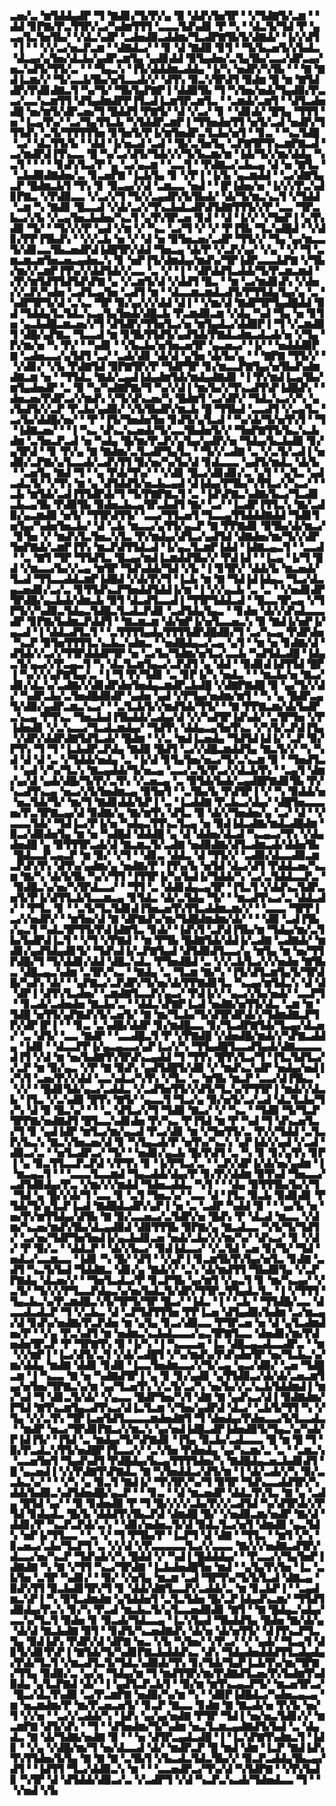 ▃▅▞▃▝▆▜▟▟▄▟▛▝▜▝▇▟▊▞▜▞▛▞▄▝▉▝▟▟▚▜▅▜▛▝▝▞▜▟▇▜▞▃▆▝▝▟▟▝▊▛▇▞▛▃▜▜▛▞▃▞▚▟▆▜▜▜▝▃▃▃▜▟▚▟▊▝▛▝▚▝▝▟▃▜▞▜▟▝▛▝▄▃▄▜▃▜▅▜▙▞▝▞▟▃▚▟▛▝▃▟▅▟▉▃▟▟▆▞▜▃▟▛▇▜▙▜▞▟▇▟▞▝▐▞▞▟▜▝▐▝▝▝▞▞▃▞▅▃▛▃▆▝▝▟▇▟▃▞▝▝▊▝▟▝▇▟▉▝▊▜▝▝▜▞▙▃▅▜▞▞▙▟▃▝▟▃▄▞▄▜▅▞▟▃▙▞▄▟▛▃▆▜▄▝▄▟▊▟▟▝▉▜▄▟▅▞▃▜▄▜▙▞▃▃▞▟▛▃▄▞▅▃▚▟▜▞▜▜▞▃▝▝▝▜▄▃▚▝▐▜▞▟▟▟▆▃▟▟▄▝▐▞▚▝▅▟▛▞▚▜▙▝▝▝▇▝▇▟▐▃▆▞▞▝▜▞▃▃▙▜▙▞▅▜▃▃▟▞▞▝▟▜▚▝▉▃▚▜▛▟▜▝▉▟▆▝█▝▆▝▇▜▟▟▛▞▛▟▊▟▇▃▜▝▚▞▜▞▝▜▙▜▄▛▇▛▐▝▟▟▉▜▙▝▜▝▚▜▅▞▅▟▞▜▄▟▉▞▛▃▃▞▃▃▚▃▆▜▜▝▟▜▄▟▆▟▛▛▐▜▃▟▐▃▆▜▛▃▆▜▃▝▝▃▆▟▞▃▆▜▝▝▟▜▃▟▅▟█▝▅▞▆▜▞▟▛▃▅▞▜▝█▟▟▜▝▛▇▜▞▝▟▝▞▃▞▝▊▝▝▟▊▟▞▝█▜▄▝▜▜▜▝▅▝▐▃▄▜▚▞▝▃▞▜▄▜▜▃▙▝▚▜▟▟▛▃▆▛▐▝▜▜▅▟▅▜▜▝▅▜▞▃▟▝▅▟▛▞▜▜▜▟▚▝▃▜▞▜▜▜▜▜▅▝▊▜▅▜▞▛▐▞▆▜▅▟▛▃▜▃▙▞▅▜▝▝▊▃▝▝▚▃▜▟█▝▃▞▝▟▃▜▜▞▙▝▝▟▟▝▐▞▅▃▟▝▃▟▝▝█▞▃▜▅▜▄▝▃▛▇▜▛▜▚▃▆▛▇▃▟▝▃▞▆▟▛▟▐▜▚▃▃▝█▝▚▞▃▞▟▜▞▜▟▞▞▞▜▞▙▃▆▞▆▝▐▟▞▜▞▞▆▞▟▟▄▝▚▃▜▝▝▝▝▝▊▟▚▜▃▞▛▝▄▝▃▞▄▃▆▝▝▃▃▜▝▝▛▟▇▃▞▃▙▃▄▝▟▝▅▝▇▜▃▝▝▃▙▟▉▟▇▟▅▞▃▝▊▃▅▛▇▝▐▃▙▜▄▝▊▝▞▛▐▝▐▞▙▝▄▃▆▟▟▝▝▃▞▟▇▜▄▃▛▝█▟▆▃▙▜▝▜▚▝▊▝▉▃▄▞▞▟▝▃▆▃▃▝▅▟▝▝▐▛▐▟▅▞▅▝▐▞▞▞▛▃▚▟▊▛▇▃▝▞▛▟▉▃▃▝▞▃▞▞▜▝▜▞▞▃▄▟▛▞▙▜▙▟▞▝▟▞▜▞▆▃▚▃▜▝▞▜▟▟▝▃▆▝▚▝▇▟▊▝█▃▃▟▝▞▟▞▃▞▞▜▚▃▙▟▃▟▛▟▜▟▇▜▜▜▞▞▛▝▃▃▝▜▛▃▙▃▞▞▙▝▞▃▄▜▅▃▙▟▅▞▚▃▜▝▄▜▚▜▛▃▅▝▊▟▝▝▟▝▐▞▞▝▞▜▅▛▐▝▄▜▚▟▉▝▜▞▝▝▜▞▞▞▛▝▄▟▝▞▆▝▞▝▚▃▝▃▞▜▝▞▝▞▝▛▐▜▙▝▜▃▚▟█▟▝▝▞▟▊▞▛▛▐▜▙▟▚▝▝▞▞▃▙▝▅▝▞▝▟▝▅▝▉▜▅▃▅▞▃▟▛▝▜▜▞▞▝▜▄▝▄▞▆▃▃▜▞▟▊▃▃▜▙▃▅▟▛▟▐▟█▜▛▞▟▟▝▜▅▃▄▝▟▞▛▝▞▃▛▞▄▞▝▞▄▝▝▞▝▜▝▃▆▃▆▃▆▜▅▃▅▃▄▟▅▃▚▝▊▝▅▛▐▜▞▟▆▟▄▞▆▟▚▞▜▛▐▟▛▃▃▃▙▛▇▝▞▜▙▞▆▞▞▃▆▛▐▜▚▞▞▟▟▜▟▞▞▃▃▝▃▝▞▝▐▝▝▟▛▟▟▜▃▟▟▞▜▞▛▃▆▃▆▟▝▞▛▞▆▜▟▜▜▟▜▟▚▛▇▝▄▝▞▃▆▜▞▟▝▞▟▟▜▝█▃▝▝▆▝▃▞▆▟▊▟▚▝▞▟▅▞▞▃▛▞▚▟▅▝▃▟▜▃▄▜▅▝▃▟▜▝▆▝▝▟▃▃▆▃▆▟▃▟▜▞▛▜▜▟▄▜▄▞▄▝▃▝▚▟▛▜▛▜▞▟▝▃▚▃▝▜▛▝▉▞▄▞▞▞▟▟▝▟▐▝▝▞▆▞▟▝▇▟▛▜▛▜▄▟█▟▟▝▉▟▝▜▟▟▄▜▃▜▟▃▚▃▄▜▄▜▅▟▞▟█▃▙▝▛▃▆▟▉▃▆▝▞▟▄▝▚▟▝▜▄▝▅▝▊▜▅▝▄▃▙▟█▃▆▃▅▞▞▜▝▟▜▟▛▞▜▜▅▜▃▞▅▝▆▜▄▟▃▞▟▟▉▛▐▝▜▝▞▃▆▟▉▜▝▟█▞▄▛▇▃▝▜▃▃▟▝▆▝▊▜▙▜▜▟▜▞▄▟▜▟▞▛▇▟▃▟▆▃▟▃▟▞▅▝▞▜▄▝▛▞▆▞▅▝▚▝▛▞▝▝▚▟▊▝▝▞▙▃▙▞▅▜▅▃▅▜▛▝▄▃▅▃▞▝▐▞▝▝▅▟▟▟▉▛▇▝▃▟▅▃▃▞▄▜▟▜▝▃▞▝▃▟▞▟▊▝▟▞▟▝▄▜▅▝▟▞▙▞▄▝▝▝▇▛▇▝▜▜▞▞▝▝▞▟▊▞▝▞▙▝▛▟▇▜▟▝▉▛▇▜▛▞▛▝▜▟▛▜▛▝▊▞▆▃▃▛▇▜▄▞▅▜▙▟▚▟▆▟▇▃▆▝▅▝▝▜▜▟▃▝▇▟▞▃▄▟▐▟▄▟▆▜▟▞▆▟▄▟▇▟▊▝▐▝▛▞▆▟▐▃▄▜▙▞▆▜▄▟▅▟▛▝▃▝▉▝▚▞▚▟▇▛▇▞▜▝▚▞▞▟▐▝▆▞▙▞▞▜▚▃▟▜▚▛▐▟█▟▚▝▝▟▅▃▅▞▛▟▛▃▞▞▆▟▚▝▞▜▞▟▚▃▅▞▚▝█▟▆▜▝▃▞▟▛▞▝▜▟▃▚▃▞▞▚▝▄▞▙▟▜▞▞▃▛▝▛▃▙▞▄▟▉▞▝▞▙▜▙▟▛▞▆▃▙▝█▝▜▜▙▟▝▃▃▟▜▝▞▃▄▜▃▝▃▞▙▞▟▟█▞▅▞▝▝▛▝▐▜▞▜▅▟▅▜▅▝▊▟▜▞▄▜▃▟▝▝▚▞▟▞▜▞▅▜▚▜▝▝▜▝▐▟▇▃▅▞▝▝▐▝▚▃▝▟▚▃▚▃▅▟▞▜▞▃▃▜▙▟▅▜▞▞▝▜▅▛▇▜▜▞▙▃▚▃▙▟▆▝▃▜▅▃▛▃▟▝▅▝▚▟▄▝█▞▆▞▛▃▛▞▄▜▄▞▄▟▛▞▅▝▜▟▄▞▙▃▙▟▉▝▊▞▄▜▛▟▝▝▊▝▛▞▄▝▇▝▇▟▆▞▃▜▃▟▛▜▄▜▃▝▝▜▞▞▃▟▇▝▃▝▞▃▜▞▃▟▐▝▅▟▉▞▃▛▇▞▄▜▃▃▟▞▃▟▚▜▜▝▉▞▅▞▚▞▙▞▟▝▊▟▃▃▃▝▄▟▜▞▆▟▃▝▟▞▙▝▝▃▅▜▄▝▇▟▝▜▝▝▄▝▛▟▞▜▚▞▝▝▞▟▊▝█▃▞▟▊▟▊▞▃▝▄▜▝▝▄▜▃▝▄▟▃▟▃▜▞▝▞▜▚▝▆▝▄▝▟▜▟▟▜▞▅▃▙▃▄▟▝▟▐▟▄▞▛▜▙▞▚▜▜▃▞▞▚▃▞▝▝▃▙▝▆▜▟▞▃▟▐▜▜▟▛▟▞▜▝▜▞▛▇▛▇▃▜▝▃▝▐▟▚▛▇▃▚▟▇▞▙▃▞▜▃▟▊▃▙▃▄▜▙▝▛▟▉▜▙▝▉▟▅▃▙▃▄▜▛▃▙▟▜▝▇▞▝▃▞▝▐▃▟▛▐▜▜▃▚▝▇▞▃▟▉▞▄▃▆▟▉▝▅▜▞▝▜▜▛▟▜▜▞▝▃▃▞▜▜▃▅▜▝▜▃▃▄▜▜▟▟▟▇▟▟▝▜▟▊▜▅▜▄▞▚▟▅▜▅▃▙▞▝▟▝▃▙▝▆▃▃▞▄▜▜▞▄▃▛▝▇▝▛▛▇▟▊▝▉▜▙▞▟▞▆▃▞▝▊▜▅▝▞▝▆▟▚▜▃▜▅▃▚▜▃▝▛▞▆▟▄▞▟▜▃▞▄▟▜▟▝▟▇▟▅▞▆▞▜▞▞▟▛▜▅▛▇▟▞▃▆▛▐▜▚▝▆▃▛▟▜▜▟▃▟▝▐▞▄▃▜▃▆▛▐▟▟▝▐▟▇▃▄▃▜▝▝▃▃▟▝▝▃▝▇▜▝▜▛▝▜▜▟▜▃▝█▃▄▞▆▟▐▃▆▟▟▜▙▞▞▝▛▟▐▟▝▝▐▃▄▝▐▞▜▝█▟▝▞▆▃▃▞▙▞▞▃▄▝▆▜▛▝▜▟▚▟▟▞▜▟▝▞▙▝▐▝▊▜▛▞▝▟▟▞▙▝▆▃▅▟▞▜▃▟▝▜▜▃▃▟▟▃▆▛▐▟█▟▝▞▟▞▛▞▜▝▐▃▙▝▆▝▇▝▜▟▐▟▐▟▄▃▝▜▃▞▟▃▄▃▅▟▊▞▃▞▃▝▊▜▜▟▚▃▛▜▅▟▟▜▟▟▐▞▆▝▐▝▞▞▄▃▙▝▃▝▃▝▝▞▅▟▊▟▛▜▛▟█▞▄▃▙▟▞▟▆▃▙▝▉▜▝▟▃▟▜▃▃▟▐▝▜▜▛▜▟▟▃▟▝▝█▃▃▜▛▃▄▝▞▜▛▜▞▞▚▟▉▃▜▟▄▃▜▟█▃▜▃▟▃▛▟▊▝▃▟▜▟▄▜▄▃▝▝▊▟▅▝▟▞▞▟▚▟▃▃▃▟▛▝▊▛▇▞▙▟▆▃▛▟▟▜▝▝▇▃▆▃▆▝▟▞▆▛▐▞▅▜▃▃▅▃▚▝▉▝▇▟▐▞▅▛▐▞▄▃▟▝▐▝▟▟▃▟▜▃▜▝▝▃▜▜▜▜▄▟▄▜▜▜▜▟▛▟█▟▉▞▜▝▃▞▚▃▄▝▛▟▛▟▅▝▚▃▛▝▉▜▅▜▜▜▜▃▚▃▙▃▚▟▆▃▝▝▅▟█▟▄▃▞▃▄▝▄▜▝▝▆▝▅▝▊▟▇▞▟▝▟▜▟▞▞▃▞▞▜▜▛▟▟▟▛▜▛▝▅▝▃▞▙▞▜▟▆▞▅▜▃▞▃▃▙▝▚▟▜▟▃▟█▝▐▟▄▃▜▞▄▃▞▞▛▃▄▃▜▝▚▝▟▃▜▃▆▜▄▃▞▃▛▟▜▝▄▝▟▟▝▝▉▟▊▟▐▟▜▜▟▝█▛▐▝▚▞▞▞▄▛▇▜▄▞▃▝▐▝▜▝▛▞▜▟▊▝▃▝▊▛▐▞▚▝▅▟▃▝▝▝▆▃▙▞▅▝▇▃▞▟▊▞▟▃▚▞▃▟▇▞▞▟▊▟▛▟▅▜▅▟▄▃▆▟▛▃▙▟█▝▞▟▇▛▇▟█▝▉▝▄▞▜▞▞▟▞▝▚▟▛▃▙▞▃▜▅▟█▟▉▟▛▝▄▟▅▝▄▟▝▞▛▜▄▞▅▟▆▞▆▜▝▝▚▝▄▝█▟▛▃▄▜▞▟▉▞▄▟▛▃▆▃▚▃▞▝▝▃▜▃▙▜▞▞▆▟▜▟▞▜▜▞▝▝▇▝▛▛▇▃▆▞▟▞▙▟▛▃▚▃▄▝▛▜▚▃▝▜▅▃▙▟▐▜▙▟▟▞▃▟▄▞▟▝▞▞▚▟▜▛▐▟▚▟▞▝▃▜▛▜▅▝▞▛▐▟▅▟▊▝▞▃▚▃▃▞▜▃▟▃▆▟▄▞▝▜▟▜▚▝▟▟▄▃▄▜▅▜▚▃▝▞▚▜▞▃▛▟▐▜▄▝▞▟▛▞▟▟▛▟▇▜▟▜▃▟▞▝█▟▆▝▝▞▃▝▆▟▐▃▅▟▄▝▜▟▜▟▐▟▐▞▝▃▛▝▉▞▛▜▚▝▜▝▜▝▐▃▙▟▛▃▛▟▄▝▇▟▉▝█▟▜▝▃▞▞▟█▃▆▟▟▜▄▝▇▃▜▞▞▝▚▝▚▟▝▟▝▟▝▃▝▞▜▟▟▞▅▟▄▝▃▝▐▞▟▝▊▜▄▜▅▞▅▃▞▜▞▃▚▃▆▝▉▝▝▜▅▟▜▃▝▝▄▟▝▞▚▞▜▃▚▝▇▃▄▟▟▞▜▞▅▃▄▝▃▃▞▃▜▞▛▃▞▞▟▃▙▜▚▝▝▃▄▜▝▟▆▞▄▞▟▝▄▟▞▟█▞▜▞▛▞▃▜▚▝▞▃▅▃▄▝▃▝▉▜▟▞▙▟▞▃▄▟█▛▇▟▊▜▙▝▛▞▚▃▟▜▚▃▄▝▅▃▞▞▙▜▅▟▆▃▄▝▉▜▅▜▝▝▃▜▙▞▙▝▛▟▜▛▐▝▞▝▚▝▉▟▟▞▅▝▅▃▜▟▞▜▞▝▆▞▜▝▇▟▊▟▟▞▙▛▐▝▃▝▐▃▟▟▇▝▛▃▙▃▞▟▄▞▝▟█▜▅▃▃▃▅▞▛▃▜▛▇▃▄▞▟▝▉▟▇▞▄▝▇▞▆▜▚▝▟▜▃▝▉▝▟▞▞▜▅▟▅▞▄▝▃▞▝▟▝▝▞▃▃▃▜▟▞▝▜▟▐▃▞▛▐▞▅▝▚▟▄▃▜▜▚▃▜▃▄▝▅▝▉▟▐▟▃▟▇▞▆▟▃▟█▟▆▝▉▃▞▟▉▟▅▜▄▝▆▝▅▝▚▟█▟▝▟▟▟█▝▄▝▟▝▟▟▅▞▟▃▟▝▚▃▄▃▞▜▚▝▞▟▄▟▅▟█▝▄▝▉▜▜▜▛▃▟▞▟▝▇▃▆▃▜▞▃▟▇▝▅▟▉▟▇▞▟▜▃▟▆▃▟▞▟▟▅▜▙▝█▟▃▃▛▃▄▃▛▝▆▝▉▞▝▞▜▝▝▟▊▃▝▟▟▃▝▟▝▜▜▞▞▝▃▟▉▞▟▃▃▟▉▃▆▃▛▟▚▜▚▝▟▜▚▞▄▟▆▞▄▝▅▟▇▞▛▝▐▜▚▞▙▝▅▜▟▝▟▃▞▟▜▝▛▟▟▃▅▞▚▃▆▝▇▞▚▝▟▞▙▜▙▝▚▞▞▜▜▝▐▜▜▛▐▞▚▞▙▟▐▞▜▟▟▞▚▝▃▞▃▜▟▟▃▃▛▃▝▝▉▟█▃▚▞▅▞▚▜▛▟▃▃▞▝▝▜▜▝▃▝▟▟▊▟▄▃▄▜▛▝▐▜▃▜▝▞▟▟▚▃▜▟▛▃▅▜▞▛▐▞▟▜▜▃▙▜▃▃▆▃▄▝▊▜▟▃▝▟▞▃▜▟▄▝▜▞▝▝▆▃▟▜▚▃▞▃▝▟▟▃▟▞▝▝▛▜▃▝▊▝▝▃▜▞▜▃▜▟▊▟▐▜▅▃▅▜▚▜▜▃▟▟▆▃▆▞▞▝▝▃▃▃▝▜▛▛▐▃▞▞▅▟▛▞▝▝▆▜▅▞▟▝▇▝▟▛▇▟▚▞▆▞▜▟█▟▆▟▆▞▟▞▝▝▝▟▉▝▃▟▐▜▙▞▄▃▜▝▚▟▃▜▛▜▜▞▛▟▐▟▇▜▃▝▊▟▞▝▐▟▚▜▝▃▛▟▐▜▙▞▆▝▜▟▄▞▆▞▃▜▙▞▙▟▛▟▐▃▜▝▝▞▜▝▞▛▇▟▝▝▆▝▛▜▙▝█▟▇▜▟▞▟▟▐▞▃▟▇▝▃▟▇▟▞▝▆▟▊▞▄▟▜▟▄▟▊▜▞▝▜▟▚▟▐▞▃▛▇▜▄▟▝▟▜▟▉▟▜▃▃▞▄▝▆▜▄▝▆▝▅▞▜▜▛▟█▞▜▝▜▞▟▟▊▞▟▟▝▟█▃▚▟▃▝▛▜▅▟█▟▝▃▝▞▞▃▙▜▃▞▞▞▅▟▅▝▇▜▙▃▝▟█▃▄▃▚▟▆▝▃▜▛▞▚▃▝▝▇▟▄▝▃▝▜▃▆▝▇▞▚▝▐▜▞▟▜▃▆▜▄▜▞▜▛▟█▞▚▟▚▝▟▞▝▝▄▛▇▃▞▃▛▟▛▞▜▞▅▞▟▞▛▛▇▟▊▜▃▝▚▃▄▞▆▜▟▃▚▝▟▝▟▝▟▛▐▝▟▜▚▜▃▟▅▞▝▃▆▟▇▜▃▃▛▞▄▃▞▝▛▟▐▞▞▝▄▃▞▞▙▞▅▟▞▝▃▃▛▜▝▝▊▃▟▞▃▟▅▟▅▝▇▃▙▞▃▝▝▟▟▃▚▛▇▛▐▃▟▝▅▟▇▞▅▜▜▞▟▃▝▃▆▝▆▝▜▟█▝▅▜▜▞▄▛▇▟▚▜▞▃▅▜▞▝▇▝▆▞▜▃▙▞▜▞▟▜▛▟▛▟▞▞▜▟▆▟▇▃▛▜▛▞▟▛▐▛▐▝▝▝▊▃▝▃▚▟█▞▟▟▛▝▊▞▆▟█▃▃▝▊▞▜▃▟▛▇▜▟▞▜▃▄▞▟▃▅▞▝▃▝▟▜▞▝▃▃▝▇▟▛▝▝▃▃▟█▃▜▝▛▝▞▛▇▟█▝▞▟▅▟█▞▆▟▞▞▚▛▇▃▟▟▄▝▐▟▉▝▝▟▃▃▛▛▐▞▄▃▄▃▃▞▄▛▐▃▞▞▚▝▜▜▄▟█▜▃▃▟▜▄▟▞▟▇▃▃▃▃▟▐▜▝▞▟▝▆▝▅▞▙▟▇▜▚▜▛▟▚▃▄▟▟▝▜▝▜▜▚▝█▜▚▜▃▞▜▝▐▜▃▜▟▜▃▞▞▃▛▝▆▝▉▞▄▃▝▞▛▝▇▝▉▟▚▝▄▟▜▟█▜▞▟▉▝▞▝▆▟▚▃▚▟▛▝▅▟▄▞▅▟▐▞▚▜▝▃▅▞▛▞▞▟▟▝▃▃▚▟▃▞▚▜▚▝▞▜▃▝▃▝▆▜▙▝▆▃▛▝▃▃▞▟▐▜▙▃▝▝▞▞▝▝█▟▊▜▟▞▄▃▞▃▟▟▃▝▞▃▟▜▅▜▜▞▞▟▜▞▜▃▚▞▛▜▜▛▐▝▆▟▞▞▟▃▙▝▐▜▃▝▞▃▚▟▉▝█▜▚▝▇▜▞▝▄▃▃▜▝▜▃▞▄▝▉▞▅▜▞▃▞▃▟▝▟▃▜▃▙▞▜▞▚▝▟▝▉▝█▃▚▞▝▝▝▃▝▟▜▃▞▞▜▝▜▟▉▝▇▃▞▝▞▝▚▃▝▝▜▟▉▝▜▞▜▃▛▜▛▛▇▞▅▟▇▟▜▝█▜▃▃▚▟▊▟▅▝▛▞▚▃▝▛▐▜▟▝▆▝▛▝▚▟▝▜▝▟▚▃▅▜▃▞▜▝▊▝▄▟▐▟▛▝▆▜▃▞▆▞▄▃▟▝▛▃▞▟▊▝▆▝▞▜▅▜▜▞▃▝▛▞▞▜▟▟▝▃▜▃▛▞▙▃▚▝▇▃▚▜▅▃▅▞▟▝▊▝▚▜▄▃▟▞▛▝▅▜▚▞▚▃▚▝▄▛▐▟▞▞▄▟▝▞▃▟▝▟▉▃▞▃▝▝▅▜▃▟▛▃▞▝▜▞▝▝▅▟▊▞▄▃▙▝█▞▛▟▜▝▃▝▚▝▊▝▊▞▄▜▚▝▊▛▐▝▄▝▉▃▜▜▃▃▛▃▛▟▝▞▛▜▚▝▊▝▐▞▛▜▃▞▃▝▝▃▛▞▟▛▐▞▟▞▅▞▄▟▆▝▐▝▆▃▄▃▜▝▝▝▃▃▃▜▃▃▆▟▝▜▄▃▟▟▞▟▄▞▛▝▊▞▛▞▟▟▆▝▉▜▚▟▝▜▅▃▃▞▃▟▜▟▉▟▄▞▛▃▝▞▆▞▞▞▆▟▟▝▜▟▅▃▟▟▃▝▚▜▝▝▝▟▄▝▉▜▜▜▙▞▙▞▞▜▝▜▟▝▄▝█▞▞▟▞▜▝▃▃▝▊▝▃▜▝▜▅▃▚▞▝▃▃▝▟▝▐▜▃▝▉▃▙▝▉▟▊▟▊▝▛▜▟▞▜▞▄▜▃▛▐▃▟▝▇▟█▟▃▟▛▞▄▛▐▝▅▝▃▝▃▟▛▝▚▟▟▝▉▝▝▝▄▞▙▝▅▝▅▞▛▞▆▜▜▟▄▞▟▜▙▝▇▝▉▞▃▃▅▃▞▃▜▟▛▞▅▝█▟▚▝▛▝▟▃▟▝▆▃▃▝▞▟▆▞▚▃▅▞▆▟▚▜▙▞▟▃▄▟▉▟▝▟▉▜▜▜▙▝▉▛▇▞▄▝▇▃▟▃▃▝▚▜▞▜▞▜▟▜▞▝▃▞▅▞▜▟▛▜▅▜▅▟▐▞▄▃▙▟▊▃▅▝▅▟▞▃▙▞▞▞▆▞▚▞▝▟▚▃▞▝▊▝▞▟▞▝▛▝▉▞▃▝▝▟▟▃▛▝▝▟▞▞▙▃▞▝▉▟▐▟▃▃▞▝▞▃▜▟▝▃▅▝▊▞▜▞▝▜▟▝▅▟▃▞▃▃▆▃▃▝▐▟▊▝▚▝█▞▝▟▜▝▝▞▄▛▐▝▊▃▆▜▙▜▚▜▄▞▅▜▃▝▊▟▇▝▃▟▜▝▚▃▜▞▙▟▝▜▟▟▇▃▝▟▊▞▄▝▇▟▞▞▝▃▚▝▟▞▆▟▜▜▝▜▙▟▉▜▄▝▞▃▛▛▇▟▄▝▟▃▅▞▞▝▝▜▅▜▃▟▃▞▛▝▊▃▛▜▙▝▄▞▆▜▝▞▄▃▜▝▊▝▆▞▚▃▄▞▝▞▃▜▞▝▜▞▞▞▛▜▃▃▛▟▄▃▚▞▅▞▙▟▃▜▞▟▛▞▜▜▛▃▜▜▄▟▃▜▃▝▐▝▞▜▜▜▝▜▄▃▙▃▚▞▛▃▆▟█▃▚▜▞▜▛▜▞▜▛▝█▃▞▝▐▟▃▝▐▝▝▃▙▝▝▜▜▟█▞▃▃▝▟▃▃▟▃▟▃▛▝▜▝▞▃▙▃▝▟▝▃▛▜▟▜▜▜▅▝▛▛▐▃▅▝▟▜▄▟▉▞▙▟▆▝▃▞▆▃▄▞▟▝▊▟▚▞▅▟▇▞▛▃▛▟▅▝▆▝▄▜▄▝▊▃▞▟▉▃▃▝▛▜▛▃▅▝▅▝▟▝▄▜▃▟▆▟▅▞▛▝▝▞▄▝▛▃▚▟▜▝▆▝▅▟▆▃▚▃▙▟▃▃▃▞▄▃▜▛▇▜▃▃▝▟▅▟▊▞▆▞▛▟▅▟▅▜▛▃▛▝▛▝▜▛▇▜▚▝▉▝▐▞▚▝▐▝▚▃▃▃▅▝▐▃▝▟█▃▄▃▟▃▃▟▛▃▝▝▆▝▞▞▆▛▐▝▐▃▞▟▜▞▃▜▝▞▟▞▃▟█▜▝▞▚▞▆▟▚▞▛▟▚▟▅▜▛▝▅▞▜▃▙▃▚▞▆▞▟▟▄▝▆▟▇▝▟▟▊▝▊▟▉▝▐▃▃▜▅▟▆▃▃▞▞▜▞▃▄▝▄▃▞▟▉▞▝▃▅▝▜▟█▃▆▝▐▝▚▃▃▝▇▝▅▝▚▟▇▟▜▛▐▝▄▝▊▝▊▞▄▟▊▝▄▜▜▟▉▃▞▟▞▟▞▃▅▃▆▜▄▞▅▜▅▞▜▛▇▃▚▞▆▝▄▞▜▃▅▜▚▝▞▃▜▞▃▞▚▝▅▞▙▞▞▃▚▃▙▜▟▟▆▟▐▝▆▞▚▟▝▜▝▟▊▃▜▞▟▞▝▞▄▃▃▝█▟▛▜▅▞▚▜▝▟▇▝▇▝▄▟▚▃▞▟▐▝▉▟▇▟▆▞▛▜▟▝▇▜▚▃▆▜▄▃▟▜▚▃▞▟▐▃▜▃▆▝▞▜▅▞▄▟▛▟▝▟▃▞▝▃▙▜▞▜▜▝▚▝▞▜▄▝▞▞▃▜▚▝▜▛▐▃▅▜▟▜▃▃▃▃▆▟▅▟▇▜▝▜▝▟▅▟▄▞▛▟▅▃▃▞▙▜▃▃▟▃▝▝▆▟▛▝▅▃▞▜▛▟▊▛▇▃▞▞▆▃▚▝▄▞▅▟▐▟█▃▟▛▐▟▅▟▉▜▞▜▄▃▚▞▚▟▞▛▐▟▐▜▞▝▐▜▟▝▃▝▆▟▄▞▜▞▚▛▇▟▊▝▐▜▄▝▉▃▙▞▃▟▃▃▃▝█▝▆▝█▝▜▝▉▞▛▃▟▃▚▜▜▞▅▟█▛▐▜▃▃▞▞▝▃▚▜▅▝▛▟▅▟▄▝▄▞▚▃▆▞▃▝▃▝▝▃▆▃▚▝▃▃▅▜▅▜▝▜▄▟▚▟▜▝▛▟█▟▄▞▙▃▄▜▜▜▜▟▅▞▚▝▇▟█▟▄▃▅▃▙▟▊▟▜▝█▝▄▃▅▟▐▝▞▞▛▟▇▜▚▛▇▟▃▝▇▝▚▜▅▟▟▃▞▟▜▞▆▝▐▝▟▞▃▟▞▞▚▝▉▞▃▃▙▃▚▞▝▝▝▞▚▝▄▝▉▃▜▝▇▟▐▞▝▜▚▜▛▞▚▞▜▝▉▜▛▝▜▟▚▃▃▟▟▜▛▞▚▟▟▞▙▟▉▃▚▟▜▟▅▟█▞▄▃▛▝▝▝▊▃▝▝▟▝▆▃▅▟▛▝▟▟▃▜▚▜▃▝▇▝▄▝▃▟▄▝█▜▟▝▄▞▝▝▉▝▊▟▅▟▉▝▛▝▜▝█▞▞▞▞▃▙▞▛▞▞▃▟▜▟▝▚▞▟▜▛▟▞▞▛▜▟▝▊▟▄▟▃▝█▞▙▝▟▟▟▜▚▜▙▃▛▟▝▟▆▟█▝█▞▝▞▅▟▉▃▆▞▅▟▛▝▇▞▟▝▟▟▊▞▛▝▚▃▛▃▛▟▞▃▚▝▝▟▊▞▅▟▅▃▜▞▟▝▉▟▃▜▃▞▅▜▝▟▆▟▉▝▄▃▜▟▚▝▅▛▐▞▜▜▃▃▝▝▃▝▞▝▜▝▛▜▙▞▛▝▐▃▛▜▝▟▝▟▇▝▝▜▜▃▝▝▆▜▝▞▚▝▊▃▅▃▞▃▙▞▜▃▛▜▝▃▝▞▞▟▝▞▛▃▃▃▃▃▜▃▞▞▃▃▃▝▇▞▞▞▅▟▇▃▟▜▛▞▟▃▃▞▅▞▚▃▛▝▜▟▚▟▞▞▚▝█▟▟▝▞▝▚▟▐▝█▟▟▟▄▞▝▝▛▃▃▞▞▜▄▜▅▛▐▟▇▟▇▝▚▝▇▝▞▜▜▝▚▃▞▜▛▟▇▝▐▃▙▟▅▟█▜▅▝▆▟▝▝▄▜▄▜▚▜▅▝▐▃▝▃▙▜▅▝▃▜▛▝▚▟▊▞▝▝▉▞▝▞▅▜▄▝▆▃▆▝▃▟▝▜▛▜▚▞▜▞▙▜▃▟▝▟▇▃▄▝▉▟▚▜▜▝▉▃▙▟▊▜▛▞▜▝▊▝▟▟▞▟▇▜▃▃▛▞▃▟▟▞▃▝▆▝▊▃▙▛▐▝▝▃▄▟▆▃▚▛▐▝▚▝▉▜▃▟▆▟▆▝▄▜▟▟▅▜▝▃▜▃▜▟▅▝█▞▃▛▐▟▄▟▚▃▆▞▝▜▜▟▜▟▉▟▄▞▛▃▚▝▊▞▚▝▛▃▟▝▆▃▙▃▜▞▄▜▃▃▅▟▉▟▊▝▇▜▝▝▇▝█▟▄▃▚▟▄▞▃▃▚▞▜▃▜▝▉▟▅▝▊▝▉▃▟▞▜▟▃▃▄▝▐▃▚▜▄▟▝▜▙▟▟▜▄▝█▟▅▝▇▞▟▞▄▝▟▞▟▝▇▃▙▟▇▝▉▜▝▝▊▟▜▞▚▃▅▟▇▟▚▝▟▞▅▝▟▞▅▜▜▞▝▟▐▜▚▃▛▜▃▜▄▝▉▟▐▟▚▝▛▟▛▞▟▝▟▛▇▝▅▃▝▞▙▝▚▜▅▞▝▞▛▃▞▝▞▝▄▟▞▝▜▃▄▜▝▟▊▜▞▟▊▜▚▛▐▝▇▜▟▞▜▞▚▟▊▛▇▃▙▟▟▟▚▃▝▟▚▝▜▟▄▟▅▟▟▟▜▜▃▟▄▟▄▞▛▟▞▜▃▜▝▞▆▃▟▜▃▜▞▜▟▃▚▟▉▟▞▜▚▝▊▞▜▟▞▜▄▛▐▃▙▜▚▞▆▞▜▛▇▞▜▜▄▝▉▟▉▞▃▝▄▞▄▝▜▟▄▞▆▝▜▝▆▟▜▜▛▞▆▞▛▟▇▟▜▃▅▞▛▞▙▟▆▜▚▟▉▟▄▝▄▜▃▛▇▟▝▟▞▝▐▝▄▟▜▃▛▃▙▜▝▝▉▞▆▝▆▜▚▃▄▃▛▜▞▝▆▃▅▜▛▃▞▝█▃▞▟▃▜▚▟▉▝▃▞▛▃▆▛▇▝▅▟▉▞▚▞▆▝▚▝▝▟▉▛▐▟█▟▃▞▚▟▅▃▄▃▄▝▆▝▅▃▆▟▆▞▛▝▆▞▛▃▅▃▅▜▞▝▊▃▛▝▇▃▃▝▊▟▆▝▇▝▇▃▟▞▅▝▛▞▙▝▅▞▜▝▞▞▅▝▝▃▞▞▃▟▟▞▚▝▐▟▚▝▄▞▄▞▅▟▇▝▛▜▛▝▜▟▐▝▅▞▅▃▜▟▊▞▞▝▆▃▆▛▇▝▟▜▞▟▚▝▝▜▝▝▟▜▅▟▆▞▜▞▚▟▆▝▅▃▜▃▆▃▄▟▇▟▜▞▙▟▝▃▝▟▄▟▃▝▇▝▟▞▜▟▇▞▅▟▇▝▉▝▝▝▅▝▟▜▛▃▄▟▃▟█▝▐▝▐▃▚▛▇▜▚▟▆▃▜▝▐▟▊▝▝▞▄▝▞▟█▞▆▞▜▝▅▞▟▃▃▟▝▟▞▝▆▟▛▃▛▝█▝▆▟▝▟▆▝▐▃▛▝▇▟▐▟▚▜▚▜▜▟▅▞▙▜▄▝▇▝▇▝▇▝▃▜▙▜▝▞▙▃▟▃▜▟▃▜▙▞▞▝▉▃▛▃▟▟▄▜▙▃▄▞▟▜▝▝▐▟▜▜▝▜▃▞▟▟▉▃▚▝▆▝▝▝▃▃▅▟▛▃▞▜▚▞▟▝▚▜▟▛▇▝▝▞▛▞▙▟▊▝▚▜▛▝▟▝▟▜▟▟▞▟▉▃▞▃▝▞▃▟▛▜▝▞▟▝▚▃▛▃▚▃▟▞▜▟▅▟▃▃▝▜▝▝▝▞▅▟▝▞▙
